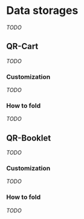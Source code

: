 # Data storages

_TODO_

## QR-Cart

_TODO_

### Customization

_TODO_

### How to fold

_TODO_

## QR-Booklet

_TODO_

### Customization

_TODO_

### How to fold

_TODO_